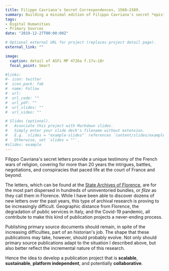 ```yaml
---
title: Filippo Cavriana's Secret Correspondences, 1568—1589.
summary: Building a minimal edition of Filippo Cavriana's secret *epistolarium*
tags: 
- Digital Humanities
- Primary Sources
date: "2019-12-27T00:00:00Z"

# Optional external URL for project (replaces project detail page).
external_link: ""

image:
  caption: detail of ASFi MP 4726a f.17v–18r
  focal_point: Smart

#links:
#- icon: twitter
#  icon_pack: fab
#  name: Follow
#  url: 
#  url_code: ""
#  url_pdf: ""
#  url_slides: ""
#  url_video: ""

# Slides (optional).
#   Associate this project with Markdown slides.
#   Simply enter your slide deck's filename without extension.
#   E.g. `slides = "example-slides"` references `content/slides/example-slides.md`.
#   Otherwise, set `slides = ""`.
#slides: example
---
```


Filippo Cavriana's secret letters provide a unique testimony of the French wars of religion, covering for more than 20 years the intrigues, battles, negotiations, and conspiracies that paced life at the court of France and beyond.  

The letters, which can be found at the [State Archives of Florence](https://www.archiviodistato.firenze.it/asfi/home), are for the most part dispersed in hundreds of uninventoried bundles, or *filze* as they call them in Florence. While I have been able to discover dozens of new letters over the past years, this type of archival research is proving to be increasingly difficult. Geographic distance from Florence, the degradation of public services in Italy, and the Covid-19 pandemic, all contribute to make this kind of publication projects a never-ending process.

Publishing primary source documents should remain, in spite of the increasing difficulties, part of an historian's job. The shape that these publications may take, however, should probably evolve. Not only should primary source publications adapt to the situation I described above, but also better reflect the incremental nature of this research.

Hence the idea to develop a publication project that is **scalable**, **sustainable**, **platform independent**, and potentially **collaborative**. 
